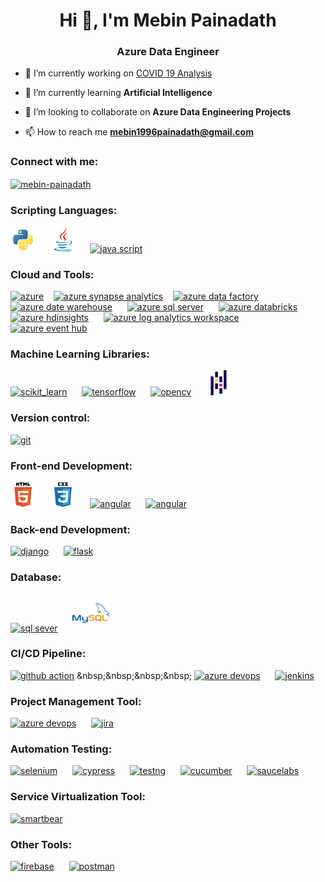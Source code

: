 <h1 align="center">Hi 👋, I'm Mebin Painadath</h1>
<h3 align="center">Azure Data Engineer</h3>

- 🔭 I’m currently working on [COVID 19 Analysis](https://github.com/Mebin-Painadath/COVID19-adf.git)

- 🌱 I’m currently learning **Artificial Intelligence**

- 👯 I’m looking to collaborate on **Azure Data Engineering Projects**

- 📫 How to reach me **mebin1996painadath@gmail.com**

<h3 align="left">Connect with me:</h3>

[<img align="center" src="https://raw.githubusercontent.com/rahuldkjain/github-profile-readme-generator/master/src/images/icons/Social/linked-in-alt.svg" alt="mebin-painadath" height="30" width="40" />](https://linkedin.com/in/mebin-painadath)

<h3 align="left">Scripting Languages:</h3>

[<img src="https://raw.githubusercontent.com/devicons/devicon/master/icons/python/python-original.svg" alt="python" width="40" height="40"/>](https://www.python.org) &nbsp;&nbsp;&nbsp;&nbsp; [<img src="https://raw.githubusercontent.com/devicons/devicon/master/icons/java/java-original.svg" alt="java" width="40" hight="40"/>](https://www.java.com) &nbsp;&nbsp;&nbsp;&nbsp; [<img src="https://www.vectorlogo.zone/logos/javascript/javascript-icon.svg" alt="java script" width="40" height="40"/>](https://developer.mozilla.org/en-US/docs/Web/JavaScript)
    
<h3 align="left">Cloud and Tools:</h3>

[<img src="https://www.vectorlogo.zone/logos/microsoft_azure/microsoft_azure-icon.svg" alt="azure" width="40" height="40"/>](https://learn.microsoft.com/en-us/azure/synapse-analytics/) &nbsp;&nbsp; [<img src="https://github.com/Mebin-Painadath/Mebin-Painadath/assets/79633170/3d70cf7e-d978-4863-8ddd-911e5d36bdbc" alt="azure synapse analytics" width="70" height="40"/>](https://azure.microsoft.com/en-in/) &nbsp;&nbsp; [<img src="https://github.com/Mebin-Painadath/Mebin-Painadath/assets/79633170/a1c889b4-5e3e-48cc-b21c-7cc1c0ed8ed1" alt="azure data factory" width="40" height="40"/>](https://learn.microsoft.com/en-us/azure/data-factory/) &nbsp;&nbsp;&nbsp;&nbsp;&nbsp; [<img src="https://github.com/Mebin-Painadath/Mebin-Painadath/assets/79633170/87eee016-0c95-4033-8b83-715e94ad50f0" alt="azure date warehouse" width="40" height="40"/>](https://azure.microsoft.com/en-in/resources/cloud-computing-dictionary/what-is-a-data-warehouse) &nbsp;&nbsp;&nbsp;&nbsp; [<img src="https://github.com/Mebin-Painadath/Mebin-Painadath/assets/79633170/6148306e-4882-4fee-b5fc-35a7788165bc" alt="azure sql server" width="60" height="40"/>](https://learn.microsoft.com/en-us/azure/azure-sql/?view=azuresql) &nbsp;&nbsp;&nbsp;&nbsp; [<img src="https://www.vectorlogo.zone/logos/databricks/databricks-icon.svg" alt="azure databricks" width="40" height="40"/>](https://learn.microsoft.com/en-us/azure/databricks/) &nbsp;&nbsp;&nbsp;&nbsp; [<img src="https://github.com/Mebin-Painadath/Mebin-Painadath/assets/79633170/9433dd4f-1fa5-4066-a7f9-54701c02c796" alt="azure hdinsights" width="40" height="40"/>](https://azure.microsoft.com/en-in/products/hdinsight) &nbsp;&nbsp;&nbsp;&nbsp; [<img src="https://github.com/Mebin-Painadath/Mebin-Painadath/assets/79633170/6e87e72e-cc57-4a94-9fbc-f9537af2cf94" alt="azure log analytics workspace" width="40" height="40"/>](https://learn.microsoft.com/en-us/azure/azure-monitor/logs/log-analytics-workspace-overview) &nbsp;&nbsp;&nbsp;&nbsp; [<img src="https://github.com/Mebin-Painadath/Mebin-Painadath/assets/79633170/5dc9f342-c2c5-40b1-a647-6810e8dc9807" alt="azure event hub" width="40" height="40"/>](https://azure.microsoft.com/en-in/products/event-hubs)

<h3 align="left">Machine Learning Libraries:</h3>

[<img src="https://upload.wikimedia.org/wikipedia/commons/0/05/Scikit_learn_logo_small.svg" alt="scikit_learn" width="40" height="40"/>](https://scikit-learn.org/) &nbsp;&nbsp;&nbsp;&nbsp; [<img src="https://www.vectorlogo.zone/logos/tensorflow/tensorflow-icon.svg" alt="tensorflow" width="40" height="40"/>](https://www.tensorflow.org) &nbsp;&nbsp;&nbsp;&nbsp; [<img src="https://www.vectorlogo.zone/logos/opencv/opencv-icon.svg" alt="opencv" width="40" height="40"/>](https://opencv.org/) &nbsp;&nbsp;&nbsp;&nbsp; [<img src="https://raw.githubusercontent.com/devicons/devicon/2ae2a900d2f041da66e950e4d48052658d850630/icons/pandas/pandas-original.svg" alt="pandas" width="40" height="40"/>](https://pandas.pydata.org/)

<h3 align="left">Version control:</h3>

[<img src="https://www.vectorlogo.zone/logos/git-scm/git-scm-icon.svg" alt="git" width="40" height="40"/>](https://git-scm.com/)

<h3 align="left">Front-end Development:</h3>

[<img src="https://raw.githubusercontent.com/devicons/devicon/master/icons/html5/html5-original-wordmark.svg" alt="html5" width="40" height="40"/>](https://www.w3.org/html/) &nbsp;&nbsp;&nbsp;&nbsp; [<img src="https://raw.githubusercontent.com/devicons/devicon/master/icons/css3/css3-original-wordmark.svg" alt="css3" width="40" height="40"/>](https://www.w3schools.com/css/) &nbsp;&nbsp;&nbsp;&nbsp; [<img src="https://www.vectorlogo.zone/logos/angular/angular-icon.svg" alt="angular" width="40" height="40"/>](https://angular.io/) &nbsp;&nbsp;&nbsp;&nbsp; [<img src="https://www.vectorlogo.zone/logos/flutterio/flutterio-icon.svg" alt="angular" width="40" height="40"/>](https://docs.flutter.dev/)

<h3 align="left">Back-end Development:</h3>

[<img src="https://cdn.worldvectorlogo.com/logos/django.svg" alt="django" width="40" height="40"/>](https://www.djangoproject.com/) &nbsp;&nbsp;&nbsp;&nbsp; [<img src="https://github.com/Mebin-Painadath/Mebin-Painadath/assets/79633170/cb37a111-62c5-4803-8b28-84bb79e7eee1" alt="flask" width="40" height="40"/>](https://flask.palletsprojects.com/)

<h3 align="left">Database:</h3>

[<img src="https://www.svgrepo.com/show/303229/microsoft-sql-server-logo.svg" alt="sql sever" width="60" height="60"/>](https://www.microsoft.com/en-us/sql-server) &nbsp;&nbsp;&nbsp;&nbsp; [<img src="https://raw.githubusercontent.com/devicons/devicon/master/icons/mysql/mysql-original-wordmark.svg" alt="mysql" width="60" height="60"/>](https://www.mysql.com/)

<h3 align="left">CI/CD Pipeline:</h3>

[<img src="https://github.com/Mebin-Painadath/Mebin-Painadath/assets/79633170/83884ce1-fdb7-423a-b54f-c2572365f555" alt="github action" width="40" height="40"/>]([https://learn.microsoft.com/en-us/azure/devops/?view=azure-devops](https://docs.github.com/en/actions)) &nbsp;&nbsp;&nbsp;&nbsp; [<img src="https://github.com/Mebin-Painadath/Mebin-Painadath/assets/79633170/6f0ad389-74af-47d0-be08-d47725444b80" alt="azure devops" width="40" height="40"/>](https://learn.microsoft.com/en-us/azure/devops/?view=azure-devops) &nbsp;&nbsp;&nbsp;&nbsp; [<img src="https://www.vectorlogo.zone/logos/jenkins/jenkins-icon.svg" alt="jenkins" width="40" height="40"/>](https://www.jenkins.io) 

<h3 align="left">Project Management Tool:</h3>

[<img src="https://github.com/Mebin-Painadath/Mebin-Painadath/assets/79633170/6f0ad389-74af-47d0-be08-d47725444b80" alt="azure devops" width="40" height="40"/>](https://learn.microsoft.com/en-us/azure/devops/?view=azure-devops) &nbsp;&nbsp;&nbsp;&nbsp; [<img src="https://www.vectorlogo.zone/logos/atlassian_jira/atlassian_jira-icon.svg" alt="jira" width="40" height="40"/>]([https://learn.microsoft.com/en-us/azure/devops/?view=azure-devops](https://confluence.atlassian.com/jira))

<h3 align="left">Automation Testing:</h3>

[<img src="https://raw.githubusercontent.com/detain/svg-logos/780f25886640cef088af994181646db2f6b1a3f8/svg/selenium-logo.svg" alt="selenium" width="40" height="40"/>](https://www.selenium.dev) &nbsp;&nbsp;&nbsp;&nbsp; [<img src="https://github.com/Mebin-Painadath/Mebin-Painadath/assets/79633170/5969b67d-cd8e-4f30-8cef-2e2030cdb155" alt="cypress" width="40" height="40"/>](https://www.cypress.io) &nbsp;&nbsp;&nbsp;&nbsp; [<img src="https://github.com/Mebin-Painadath/Mebin-Painadath/assets/79633170/ff53397e-e25b-41d0-b54d-8acbea3db736" alt="testng" width="40" height="40"/>](https://testng.org/doc/documentation-main.html) &nbsp;&nbsp;&nbsp;&nbsp; [<img src="https://www.vectorlogo.zone/logos/cucumberio/cucumberio-icon.svg" alt="cucumber" width="40" height="40"/>](https://cucumber.io/docs/cucumber/) &nbsp;&nbsp;&nbsp;&nbsp; [<img src="https://www.vectorlogo.zone/logos/saucelabs/saucelabs-icon.svg" alt="saucelabs" width="40" height="40"/>](https://docs.saucelabs.com/overview/)
    
<h3 align="left">Service Virtualization Tool:</h3>

[<img src="https://www.vectorlogo.zone/logos/smartbear/smartbear-icon.svg" alt="smartbear" width="40" height="40" />](https://support.smartbear.com/readyapi/docs/)

<h3 align="left">Other Tools:</h3>

[<img src="https://www.vectorlogo.zone/logos/firebase/firebase-icon.svg" alt="firebase" width="40" height="40"/>](https://firebase.google.com/) &nbsp;&nbsp;&nbsp;&nbsp; [<img src="https://www.vectorlogo.zone/logos/getpostman/getpostman-icon.svg" alt="postman" width="40" height="40"/>](https://postman.com)
  
  
